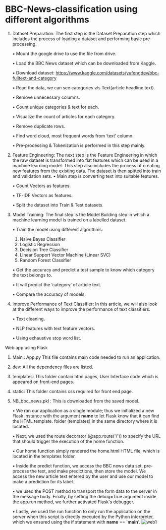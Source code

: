 # BBC-News-classification using different algorithms

1. Dataset Preparation: The first step is the Dataset Preparation step which includes the process of loading a dataset and performing basic pre-processing. 

    •	Mount the google drive to use the file from drive.

    •	Load the BBC News dataset which can be downloaded from Kaggle.

    •	Download dataset: https://www.kaggle.com/datasets/yufengdev/bbc-fulltext-and-category

    •	Read the data, we can see categories v/s Text(article headline text).

    •	Remove unnecessary columns.

    •	Count unique categories & text for each.

    •	Visualize the count of articles for each category.

    •	Remove duplicate rows.

    •	Find word cloud, most frequent words from ‘text’ column.

    •	Pre-processing & Tokenization is performed in this step mainly.
  

2. Feature Engineering: The next step is the Feature Engineering in which the raw dataset is transformed into flat features which can be used in a machine learning model. This step also includes the process of creating new features from the existing data. The dataset is then spitted into train and validation sets.
      •	Main step is converting text into suitable features.

      •	Count Vectors as features.

      •	TF-IDF Vectors as features.

      •	Split the dataset into Train & Test datasets.

3. Model Training: The final step is the Model Building step in which a machine learning model is trained on a labelled dataset.

      •	Train the model using different algorithms:
      1.	Naive Bayes Classifier
      2.	Logistic Regression
      3.	Decision Tree Classifier
      4.	Linear Support Vector Machine (Linear SVC)
      5.	Random Forest Classifier

      •	Get the accuracy and predict a test sample to know which category the text belongs to.

      •	It will predict the ‘category’ of article text.

      •	Compare the accuracy of models.
  
  4. Improve Performance of Text Classifier: In this article, we will also look at the different ways to improve the performance of text classifiers.

      •	Text cleaning.

      •	NLP features with text feature vectors.

      •	Using exhaustive stop word list.

Web app using Flask

1.	Main : App.py 
This file contains main code needed to run an application.
2.	dev: All the dependency files are listed.
3.	templates: This folder contain html pages, User Interface code which is appeared on front-end pages.
4.	static: This folder contains css required for front end page.
5.	NB_bbc_news.pkl : This is downloaded from the saved model.

      •	We ran our application as a single module; thus we initialized a new Flask instance with the argument __name__ to let Flask know that it can find the HTML template.
     folder (templates) in the same directory where it is located.

      •	Next, we used the route decorator (@app.route('/')) to specify the URL that should trigger the execution of the home function.

      •	Our home function simply rendered the home.html HTML file, which is located in the templates folder.

      •	Inside the predict function, we access the BBC news data set, pre-process the text, and make predictions, then store the model. We access the new article text entered by the user and use our model to make a prediction for its label.

      •	we used the POST method to transport the form data to the server in the message body. Finally, by setting the debug=True argument inside the app.run method, we further activated Flask's debugger.

      •	Lastly, we used the run function to only run the application on the server when this script is directly executed by the Python interpreter, which we ensured using the if statement with __name__ == '__main__'.
![web1](https://user-images.githubusercontent.com/98350313/166095252-be945e37-e1a4-4e7f-985c-298385ff6738.png)


